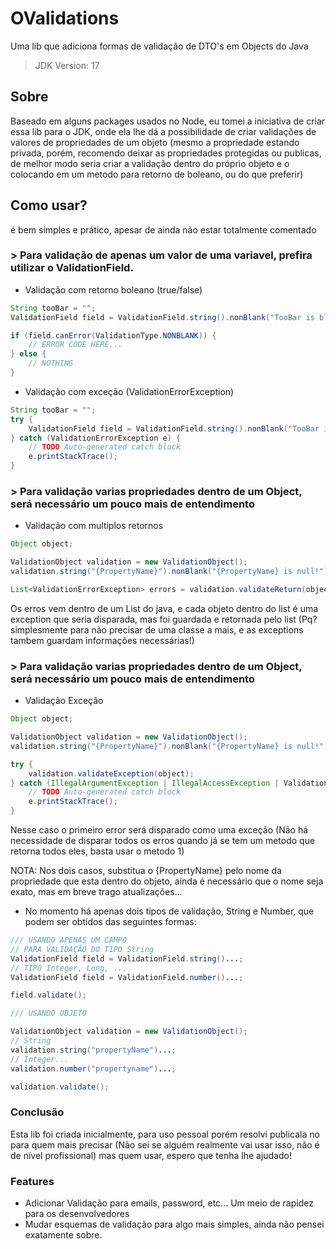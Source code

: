 # OValidations
Uma lib que adiciona formas de validação de DTO's em Objects do Java

> JDK Version: 17

## Sobre
Baseado em alguns packages usados no Node, eu tomei a iniciativa de criar essa lib para o JDK, onde ela lhe dá a possibilidade de criar validações de valores de propriedades de um objeto (mesmo a propriedade estando privada, porém, recomendo deixar as propriedades protegidas ou publicas, de melhor modo seria criar a validação dentro do próprio objeto e o colocando em um metodo para retorno de boleano, ou do que preferir)

## Como usar?
é bem simples e prático, apesar de ainda não estar totalmente comentado

### > Para validação de apenas um valor de uma variavel, prefira utilizar o ValidationField.

- Validação com retorno boleano (true/false)
```Java
String tooBar = "";
ValidationField field = ValidationField.string().nonBlank("TooBar is blank").validate(tooBar);

if (field.canError(ValidationType.NONBLANK)) {
    // ERROR CODE HERE... 
} else {
    // NOTHING
}
```

- Validação com exceção (ValidationErrorException)
```Java
String tooBar = "";
try {
    ValidationField field = ValidationField.string().nonBlank("TooBar is blank").validateException(tooBar);
} catch (ValidationErrorException e) {
    // TODO Auto-generated catch block
    e.printStackTrace();
}
```
### > Para validação varias propriedades dentro de um Object, será necessário um pouco mais de entendimento

- Validação com multiplos retornos
```Java
Object object;

ValidationObject validation = new ValidationObject();
validation.string("{PropertyName}").nonBlank("{PropertyName} is null!");

List<ValidationErrorException> errors = validation.validateReturn(object);
```
Os erros vem dentro de um List do java, e cada objeto dentro do list é uma exception que seria disparada, mas foi guardada e retornada pelo list (Pq? simplesmente para não precisar de uma classe a mais, e as exceptions tambem guardam informações necessárias!)

### > Para validação varias propriedades dentro de um Object, será necessário um pouco mais de entendimento

- Validação Exceção
```Java
Object object;

ValidationObject validation = new ValidationObject();
validation.string("{PropertyName}").nonBlank("{PropertyName} is null!");

try {
    validation.validateException(object);
} catch (IllegalArgumentException | IllegalAccessException | ValidationFieldErroException e) {
    // TODO Auto-generated catch block
    e.printStackTrace();
}
```

Nesse caso o primeiro error será disparado como uma exceção (Não há necessidade de disparar todos os erros quando já se tem um metodo que retorna todos eles, basta usar o metodo 1)

NOTA: Nos dois casos, substitua o {PropertyName} pelo nome da propriedade que esta dentro do objeto, ainda é necessário que o nome seja exato, mas em breve trago atualizações...

- No momento há apenas dois tipos de validação, String e Number, que podem ser obtidos das seguintes formas:

```java
/// USANDO APENAS UM CAMPO
// PARA VALIDAÇÃO DO TIPO String
ValidationField field = ValidationField.string()...;
// TIPO Integer, Long, ...
ValidationField field = ValidationField.number()...;

field.validate();

/// USANDO OBJETO

ValidationObject validation = new ValidationObject();
// String
validation.string("propertyName")...;
// Integer...
validation.number("propertyname")...;

validation.validate();
```

### Conclusão
Esta lib foi criada inicialmente, para uso pessoal porém resolvi publicala no para quem mais precisar (Não sei se alguém realmente vai usar isso, não é de nível profissional) mas quem usar, espero que tenha lhe ajudado!

### Features
- Adicionar Validação para emails, password, etc... Um meio de rapidez para os desenvolvedores
- Mudar esquemas de validação para algo mais simples, ainda não pensei exatamente sobre.